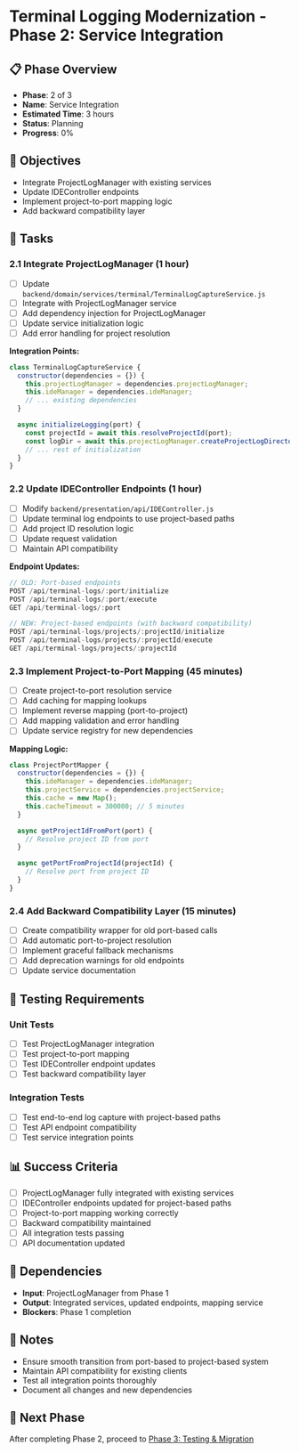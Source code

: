 # Terminal Logging Modernization - Phase 2: Service Integration

## 📋 Phase Overview
- **Phase**: 2 of 3
- **Name**: Service Integration
- **Estimated Time**: 3 hours
- **Status**: Planning
- **Progress**: 0%

## 🎯 Objectives
- Integrate ProjectLogManager with existing services
- Update IDEController endpoints
- Implement project-to-port mapping logic
- Add backward compatibility layer

## 📝 Tasks

### 2.1 Integrate ProjectLogManager (1 hour)
- [ ] Update `backend/domain/services/terminal/TerminalLogCaptureService.js`
- [ ] Integrate with ProjectLogManager service
- [ ] Add dependency injection for ProjectLogManager
- [ ] Update service initialization logic
- [ ] Add error handling for project resolution

**Integration Points:**
```javascript
class TerminalLogCaptureService {
  constructor(dependencies = {}) {
    this.projectLogManager = dependencies.projectLogManager;
    this.ideManager = dependencies.ideManager;
    // ... existing dependencies
  }

  async initializeLogging(port) {
    const projectId = await this.resolveProjectId(port);
    const logDir = await this.projectLogManager.createProjectLogDirectory(projectId);
    // ... rest of initialization
  }
}
```

### 2.2 Update IDEController Endpoints (1 hour)
- [ ] Modify `backend/presentation/api/IDEController.js`
- [ ] Update terminal log endpoints to use project-based paths
- [ ] Add project ID resolution logic
- [ ] Update request validation
- [ ] Maintain API compatibility

**Endpoint Updates:**
```javascript
// OLD: Port-based endpoints
POST /api/terminal-logs/:port/initialize
POST /api/terminal-logs/:port/execute
GET /api/terminal-logs/:port

// NEW: Project-based endpoints (with backward compatibility)
POST /api/terminal-logs/projects/:projectId/initialize
POST /api/terminal-logs/projects/:projectId/execute
GET /api/terminal-logs/projects/:projectId
```

### 2.3 Implement Project-to-Port Mapping (45 minutes)
- [ ] Create project-to-port resolution service
- [ ] Add caching for mapping lookups
- [ ] Implement reverse mapping (port-to-project)
- [ ] Add mapping validation and error handling
- [ ] Update service registry for new dependencies

**Mapping Logic:**
```javascript
class ProjectPortMapper {
  constructor(dependencies = {}) {
    this.ideManager = dependencies.ideManager;
    this.projectService = dependencies.projectService;
    this.cache = new Map();
    this.cacheTimeout = 300000; // 5 minutes
  }

  async getProjectIdFromPort(port) {
    // Resolve project ID from port
  }

  async getPortFromProjectId(projectId) {
    // Resolve port from project ID
  }
}
```

### 2.4 Add Backward Compatibility Layer (15 minutes)
- [ ] Create compatibility wrapper for old port-based calls
- [ ] Add automatic port-to-project resolution
- [ ] Implement graceful fallback mechanisms
- [ ] Add deprecation warnings for old endpoints
- [ ] Update service documentation

## 🧪 Testing Requirements

### Unit Tests
- [ ] Test ProjectLogManager integration
- [ ] Test project-to-port mapping
- [ ] Test IDEController endpoint updates
- [ ] Test backward compatibility layer

### Integration Tests
- [ ] Test end-to-end log capture with project-based paths
- [ ] Test API endpoint compatibility
- [ ] Test service integration points

## 📊 Success Criteria
- [ ] ProjectLogManager fully integrated with existing services
- [ ] IDEController endpoints updated for project-based paths
- [ ] Project-to-port mapping working correctly
- [ ] Backward compatibility maintained
- [ ] All integration tests passing
- [ ] API documentation updated

## 🔄 Dependencies
- **Input**: ProjectLogManager from Phase 1
- **Output**: Integrated services, updated endpoints, mapping service
- **Blockers**: Phase 1 completion

## 📝 Notes
- Ensure smooth transition from port-based to project-based system
- Maintain API compatibility for existing clients
- Test all integration points thoroughly
- Document all changes and new dependencies

## 🚀 Next Phase
After completing Phase 2, proceed to [Phase 3: Testing & Migration](./terminal-logging-modernization-phase-3.md)
